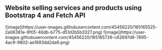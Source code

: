 <h2>Website selling services and products using Bootstrap 4 and Fetch API</h2>
![image](https://user-images.githubusercontent.com/45456220/165165525-2a06381e-9f05-46db-b775-d51d2b5b3327.png)
![image](https://user-images.githubusercontent.com/45456220/165165726-c62697d6-7695-4ac9-9802-ae1693dd2da9.png)

